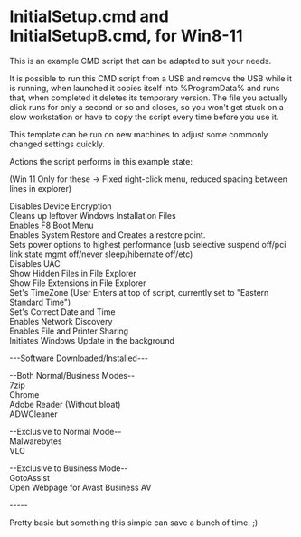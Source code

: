 # InitialSetup.cmd and InitialSetupB.cmd, for Win8-11

This is an example CMD script that can be adapted to suit your needs.<br>

It is possible to run this CMD script from a USB and remove the USB while it is running, when launched it copies itself into %ProgramData% and runs that, when completed it deletes its temporary version. The file you actually click runs for only a second or so and closes, so you won't get stuck on a slow workstation or have to copy the script every time before you use it.<br>

This template can be run on new machines to adjust some commonly changed settings quickly.<br>

Actions the script performs in this example state:<br>

(Win 11 Only for these -> Fixed right-click menu, reduced spacing between lines in explorer)<br>

Disables Device Encryption<br>
Cleans up leftover Windows Installation Files<br>
Enables F8 Boot Menu<br>
Enables System Restore and Creates a restore point.<br>
Sets power options to highest performance (usb selective suspend off/pci link state mgmt off/never sleep/hibernate off/etc)<br>
Disables UAC<br>
Show Hidden Files in File Explorer<br>
Show File Extensions in File Explorer<br>
Set's TimeZone (User Enters at top of script, currently set to "Eastern Standard Time")<br>
Set's Correct Date and Time<br>
Enables Network Discovery<br>
Enables File and Printer Sharing<br>
Initiates Windows Update in the background<br>

---Software Downloaded/Installed---<br>

--Both Normal/Business Modes--<br>
7zip<br>
Chrome<br>
Adobe Reader (Without bloat)<br>
ADWCleaner<br>

--Exclusive to Normal Mode--<br>
Malwarebytes<br>
VLC<br>

--Exclusive to Business Mode--<br>
GotoAssist<br>
Open Webpage for Avast Business AV<br>

-----<br>

Pretty basic but something this simple can save a bunch of time. ;)<br>
